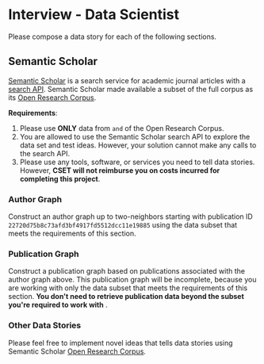 # Interview - Data Scientist

Please compose a data story for each of the following sections.

## Semantic Scholar

[Semantic Scholar](https://www.semanticscholar.org/) is a search service for academic journal articles with a [search API](http://api.semanticscholar.org/).
Semantic Scholar made available a subset of the full corpus as its [Open Research Corpus](http://labs.semanticscholar.org/corpus/). 

**Requirements**:
1. Please use **ONLY** data from `` and `` of the Open Research Corpus.
1. You are allowed to use the Semantic Scholar search API to explore the data set and test ideas. However, your solution cannot make any calls to the search API.
1. Please use any tools, software, or services you need to tell data stories. However, __CSET will not reimburse you on costs incurred for completing this project__.

### Author Graph

Construct an author graph up to two-neighbors starting with publication ID `22720d75b8c73afd3bf4917fd5512dcc11e19885` using the data subset that meets the requirements of this section.

### Publication Graph

Construct a publication graph based on publications associated with the author graph above. This publication graph will be incomplete, because you are working with only the data subset that meets the requirements of this section. __You don't need to retrieve publication data beyond the subset you're required to work with__ .

### Other Data Stories

Please feel free to implement novel ideas that tells data stories using Semantic Scholar [Open Research Corpus](http://labs.semanticscholar.org/corpus/).

